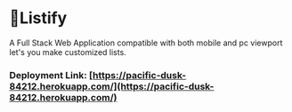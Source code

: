 # 📃Listify
A Full Stack Web Application compatible with both mobile and pc viewport let's you make customized lists.
### Deployment Link: [https://pacific-dusk-84212.herokuapp.com/](https://pacific-dusk-84212.herokuapp.com/)
